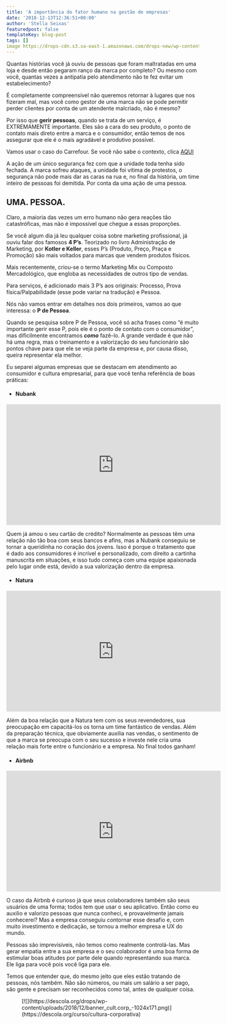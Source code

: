```yaml
---
title: 'A importância do fator humano na gestão de empresas'
date: '2018-12-13T12:36:51+00:00'
author: 'Stella Seixas'
featuredpost: false
templateKey: blog-post
tags: []
image https://drops-cdn.s3.sa-east-1.amazonaws.com/drops-new/wp-content/uploads/2018/12/13123520/Artboard-1-150x150.png
---
```

Quantas histórias você já ouviu de pessoas que foram maltratadas em uma loja e desde então pegaram ranço da marca por completo? Ou mesmo com você, quantas vezes a antipatia pelo atendimento não te fez evitar um estabelecimento?

É completamente compreensível não queremos retornar à lugares que nos fizeram mal, mas você como gestor de uma marca não se pode permitir perder clientes por conta de um atendente malcriado, não é mesmo?

Por isso que **gerir pessoas**, quando se trata de um serviço, é EXTREMAMENTE importante. Eles são a cara do seu produto, o ponto de contato mais direto entre a marca e o consumidor, então temos de nos assegurar que ele é o mais agradável e produtivo possível.

Vamos usar o caso do Carrefour. Se você não sabe o contexto, clica [AQUI](https://g1.globo.com/sp/sao-paulo/noticia/2018/12/04/cachorro-abandonado-e-envenenado-e-espancado-por-funcionario-de-hipermercado-em-osasco-dizem-ativistas.ghtml)

A ação de um único segurança fez com que a unidade toda tenha sido fechada. A marca sofreu ataques, a unidade foi vítima de protestos, o segurança não pode mais dar as caras na rua e, no final da história, um time inteiro de pessoas foi demitida. Por conta da uma ação de uma pessoa.

UMA. PESSOA.
------------

Claro, a maioria das vezes um erro humano não gera reações tão catastróficas, mas não é impossível que chegue a essas proporções.

Se você algum dia já leu qualquer coisa sobre marketing profissional, já ouviu falar dos famosos **4 P’s**. Teorizado no livro Administração de Marketing, por **Kotler e Keller**, esses P’s (Produto, Preço, Praça e Promoção) são mais voltados para marcas que vendem produtos físicos.

Mais recentemente, criou-se o termo Marketing Mix ou Composto Mercadológico, que engloba as necessidades de outros tipo de vendas.

Para serviços, é adicionado mais 3 P’s aos originais: Processo, Prova física/Palpabilidade (esse pode variar na tradução) e Pessoa.

Nós não vamos entrar em detalhes nos dois primeiros, vamos ao que interessa: o **P de Pessoa**.

Quando se pesquisa sobre P de Pessoa, você só acha frases como “é muito importante gerir esse P, pois ele é o ponto de contato com o consumidor”, mas dificilmente encontramos ***como*** fazê-lo. A grande verdade é que não há uma regra, mas o treinamento e a valorização do seu funcionário são pontos chave para que ele se veja parte da empresa e, por causa disso, queira representar ela melhor.

Eu separei algumas empresas que se destacam em atendimento ao consumidor e cultura empresarial, para que você tenha referência de boas práticas:

- #### Nubank

<iframe allowfullscreen="allowfullscreen" frameborder="0" height="315" loading="lazy" src="https://www.youtube.com/embed/PmW-BdTKiX8" width="560"></iframe>

Quem já amou o seu cartão de crédito? Normalmente as pessoas têm uma relação não tão boa com seus bancos e afins, mas a Nubank conseguiu se tornar a queridinha no coração dos jovens. Isso é porque o tratamento que é dado aos consumidores é incrível e personalizado, com direito a cartinha manuscrita em situações, e isso tudo começa com uma equipe apaixonada pelo lugar onde está, devido a sua valorização dentro da empresa.

- #### Natura

<iframe allowfullscreen="allowfullscreen" frameborder="0" height="315" loading="lazy" src="https://www.youtube.com/embed/eQWLwi8IdyE" width="560"></iframe>

Além da boa relação que a Natura tem com os seus revendedores, sua preocupação em capacitá-los os torna um time fantástico de vendas. Além da preparação técnica, que obviamente auxilia nas vendas, o sentimento de que a marca se preocupa com o seu sucesso e investe nele cria uma relação mais forte entre o funcionário e a empresa. No final todos ganham!

- #### Airbnb

<iframe allowfullscreen="allowfullscreen" frameborder="0" height="315" loading="lazy" src="https://www.youtube.com/embed/xR8QqrmuuFU" width="560"></iframe>

O caso da Airbnb é curioso já que seus colaboradores também são seus usuários de uma forma; todos tem que usar o seu aplicativo. Então como eu auxilio e valorizo pessoas que nunca conheci, e provavelmente jamais conhecerei? Mas a empresa conseguiu contornar esse desafio e, com muito investimento e dedicação, se tornou a melhor empresa e UX do mundo.

Pessoas são imprevisíveis, não temos como realmente controlá-las. Mas gerar empatia entre a sua empresa e o seu colaborador é uma boa forma de estimular boas atitudes por parte dele quando representando sua marca. Ele liga para você pois você liga para ele.

Temos que entender que, do mesmo jeito que eles estão tratando de pessoas, nós também. Não são números, ou mais um salário a ser pago, são gente e precisam ser reconhecidos como tal, antes de qualquer coisa.

<figure class="wp-block-image">[![](https://descola.org/drops/wp-content/uploads/2018/12/banner_cult.corp_-1024x171.png)](https://descola.org/curso/cultura-corporativa)</figure>